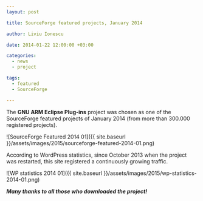 ```yaml
---
layout: post

title: SourceForge featured projects, January 2014

author: Liviu Ionescu

date: 2014-01-22 12:00:00 +03:00

categories:
  - news
  - project

tags:
  - featured
  - SourceForge

---
```


The **GNU ARM Eclipse Plug-ins** project was chosen as one of the SourceForge featured projects of January 2014 (from more than 300.000 registered projects).

![SourceForge Featured 2014 01]({{ site.baseurl }}/assets/images/2015/sourceforge-featured-2014-01.png)

According to WordPress statistics, since October 2013 when the project was restarted, this site registered a continuously growing traffic.

![WP statistics 2014 01]({{ site.baseurl }}/assets/images/2015/wp-statistics-2014-01.png)

_**Many thanks to all those who downloaded the project!**_

